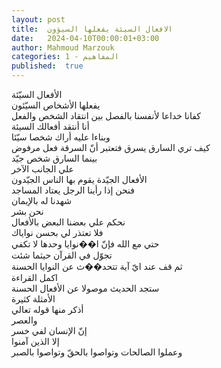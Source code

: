 ```yaml
---
layout: post
title:  الافعال السيئة يفعلها السيؤون
date:   2024-04-10T00:00:01+03:00
author: Mahmoud Marzouk
categories: 1 - المفاهيم
published:  true
---
```

الأفعال السيّئة\
يفعلها الأشخاص السيّئون\
كفانا خداعا لأنفسنا بالفصل بين انتقاد الشخص والفعل\
أنا أنتقد أفعالك السيئة\
وبناءا عليه أراك شخصا سيّئا\
كيف تري السارق يسرق فتعتبر أنّ السرقة فعل مرفوض\
بينما السارق شخص جيّد\
علي الجانب الآخر\
الأفعال الجيّدة يقوم بها الناس الجيّدون\
فنحن إذا رأينا الرجل يعتاد المساجد\
شهدنا له بالإيمان\
نحن بشر\
نحكم علي بعضنا البعض بالأفعال\
فلا تعتذر لي بحسن نواياك\
حتي مع الله فإنّ ا��نوايا وحدها لا تكفي\
تجوّل في القرآن حيثما شئت\
ثم قف عند ايّ آية تتحد��ث عن النوايا الحسنة\
اكمل القراءة\
ستجد الحديث موصولا عن الأفعال الحسنة\
الأمثلة كثيرة\
أذكر منها قوله تعالي\
والعصر\
إنّ الإنسان لفي خسر\
إلا الذين آمنوا\
وعملوا الصالحات وتواصوا بالحقّ وتواصوا بالصبر
